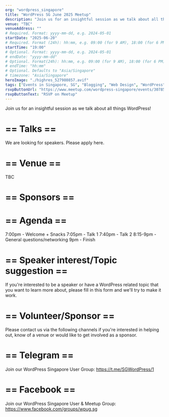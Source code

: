 ```yaml
---
org: "wordpress_singapore"
title: "WordPress SG June 2025 Meetup"
description: "Join us for an insightful session as we talk about all things WordPress!"
venue: "TBC"
venueAddress: ""
# Required. Format: yyyy-mm-dd, e.g. 2024-05-01
startDate: "2025-06-20"
# Required. Format (24h): hh:mm, e.g. 09:00 (for 9 AM), 18:00 (for 6 PM) 
startTime: "19:00"
# Optional. Format: yyyy-mm-dd, e.g. 2024-05-01
# endDate: "yyyy-mm-dd"
# Optional. Format(24h): hh:mm, e.g. 09:00 (for 9 AM), 18:00 (for 6 PM) 
# endTime: "hh:mm"
# Optional. Defaults to "Asia/Singapore"
# timezone: "Asia/Singapore"
heroImage: "./highres_527980857.avif"
tags: ["Events in Singapore, SG", "Blogging", "Web Design", "WordPress", "WordPress Plugins", "WordPress Themes" ]
rsvpButtonUrl: "https://www.meetup.com/wordpress-singapore/events/307857642"
rsvpButtonText: "RSVP on Meetup"
---
```


Join us for an insightful session as we talk about all things WordPress!

# == Talks ==
We are looking for speakers. Please apply here.

# == Venue ==
TBC

# == Sponsors ==

# == Agenda ==
7:00pm - Welcome + Snacks
7:05pm - Talk 1
7:40pm - Talk 2
8:15-9pm - General questions/networking
9pm - Finish

# == Speaker interest/Topic suggestion ==
If you're interested to be a speaker or have a WordPress related topic that you want to learn more about, please fill in this form and we'll try to make it work.

# == Volunteer/Sponsor ==
Please contact us via the following channels if you're interested in helping out, know of a venue or would like to get involved as a sponsor.

# == Telegram ==
Join our WordPress Singapore User Group: https://t.me/SGWordPress/1

# == Facebook ==
Join our WordPress Singapore User & Meetup Group: https://www.facebook.com/groups/wpug.sg